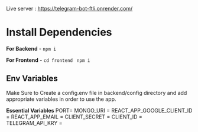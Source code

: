 Live server : https://telegram-bot-ftli.onrender.com/

# Install Dependencies

**For Backend** - `npm i`

**For Frontend** - `cd frontend` ` npm i`

## Env Variables

Make Sure to Create a config.env file in backend/config directory and add appropriate variables in order to use the app.

**Essential Variables**
PORT=
MONGO_URI =
REACT_APP_GOOGLE_CLIENT_ID =
REACT_APP_EMAIL = 
CLIENT_SECRET = 
CLIENT_ID = 
TELEGRAM_API_KRY = 
